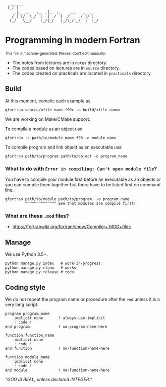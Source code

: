 ```
  ______
 (_) |
    _|_  __   ,_  _|_  ,_    __,   _  _
   / | |/  \_/  |  |  /  |  /  |  / |/ |
  (_/   \__/    |_/|_/   |_/\_/|_/  |  |_/                          
```
# Programming in modern Fortran

<small>This file is machine-generated. Please, don't edit manually.</small>

- The notes from lectures are in `notes` directory.
- The codes based on lectures are in `source` directory.
- The codes created on practicals are located in `practicals` directory.

## Build

At this moment, compile each example as

    gfortran source/<file_name.f90> -o build/<file_name>

We are working on Make/CMake support.

To compile a module as an object use

    gfortran -c path/to/module_name.f90 -o module_name

To compile program and link object as an executable use

    gfortran path/to/program path/to/object -o program_name

### What to do with `Error in compiling: Can't open module file`?

You have to compile your module first before an executable as an objects or
you can compile them together but there have to be listed first on command line.

    gfortran path/to/module path/to/program  -o program_name
             ^^^^^^^^^^^^^^ See that modules are compile first!

### What are these `.mod` files?

- https://fortranwiki.org/fortran/show/Compiler+.MOD+files

## Manage

We use Python 3.5+.

    python manage.py index   # work-in-progress
    python manage.py clean   # works
    python manage.py release # todo

## Coding style

We do not repeat the program name or procedure after the `end`  unless it is a very long script.

    program program_name
        implicit none       ! always-use-implicit
        ! code !
    end program             ! no-program-name-here

    function function_name
        implicit none
        ! code !
    end function            ! no-function-name-here

    function module_name
        implicit none
        ! code !
    end module              ! no-function-name-here
    
    
_“GOD IS REAL, unless declared INTEGER.”_

